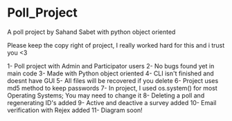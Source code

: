 # Poll_Project
A poll project by Sahand Sabet with python object oriented

Please keep the copy right of project, I really worked hard for this and i trust you <3

1- Poll project with Admin and Participator users
2- No bugs found yet in main code
3- Made with Python object oriented
4- CLI isn't finished and doesnt have GUI
5- All files will be recovered if you delete
6- Project uses md5 method to keep passwords
7- In project, I used os.system() for most Operating Systems; You may need to change it
8- Deleting a poll and regenerating ID's added
9- Active and deactive a survey added
10- Email verification with Rejex added
11- Diagram soon!
